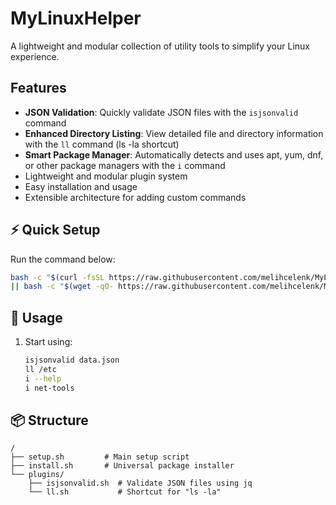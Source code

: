 # MyLinuxHelper

A lightweight and modular collection of utility tools to simplify your Linux experience.

## Features

- **JSON Validation**: Quickly validate JSON files with the `isjsonvalid` command
- **Enhanced Directory Listing**: View detailed file and directory information with the `ll` command (ls -la shortcut)
- **Smart Package Manager**: Automatically detects and uses apt, yum, dnf, or other package managers with the `i` command
- Lightweight and modular plugin system
- Easy installation and usage
- Extensible architecture for adding custom commands

## ⚡ Quick Setup
Run the command below:
```bash
bash -c "$(curl -fsSL https://raw.githubusercontent.com/melihcelenk/MyLinuxHelper/main/get-mlh.sh)" \
|| bash -c "$(wget -qO- https://raw.githubusercontent.com/melihcelenk/MyLinuxHelper/main/get-mlh.sh)"
```

## 🚀 Usage

1. Start using:
    ```bash
    isjsonvalid data.json
    ll /etc
    i --help
    i net-tools
    ```



## 📦 Structure

```
/
├── setup.sh         # Main setup script
├── install.sh       # Universal package installer
└── plugins/
    ├── isjsonvalid.sh  # Validate JSON files using jq
    └── ll.sh           # Shortcut for "ls -la"
```

